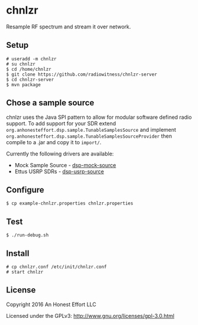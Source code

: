 # chnlzr

Resample RF spectrum and stream it over network.

## Setup
```
# useradd -m chnlzr
# su chnlzr
$ cd /home/chnlzr
$ git clone https://github.com/radiowitness/chnlzr-server
$ cd chnlzr-server
$ mvn package
```

## Chose a sample source
chnlzr uses the Java SPI pattern to allow for modular software defined
radio support. To add support for your SDR extend `org.anhonesteffort.dsp.sample.TunableSamplesSource`
and implement `org.anhonesteffort.dsp.sample.TunableSamplesSourceProvider`
then compile to a .jar and copy it to `import/`.

Currently the following drivers are available:
  + Mock Sample Source - [dsp-mock-source](https://github.com/rhodey/dsp-mock-source)
  + Ettus USRP SDRs - [dsp-usrp-source](https://github.com/rhodey/dsp-usrp-source)

## Configure
```
$ cp example-chnlzr.properties chnlzr.properties
```

## Test
```
$ ./run-debug.sh
```

## Install
```
# cp chnlzr.conf /etc/init/chnlzr.conf
# start chnlzr
```

## License

Copyright 2016 An Honest Effort LLC

Licensed under the GPLv3: http://www.gnu.org/licenses/gpl-3.0.html
